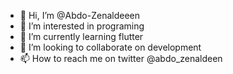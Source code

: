 - 👋 Hi, I’m @Abdo-Zenaldeeen
- 👀 I’m interested in programing
- 🌱 I’m currently learning flutter
- 💞️ I’m looking to collaborate on development
- 📫 How to reach me on twitter @abdo_zenaldeen

<!---
zenalX/zenalX is a ✨ special ✨ repository because its `README.md` (this file) appears on your GitHub profile.
You can click the Preview link to take a look at your changes.
--->
